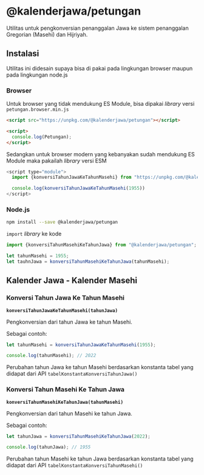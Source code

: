 # @kalenderjawa/petungan

Utilitas untuk pengkonversian penanggalan Jawa ke sistem penanggalan Gregorian (Masehi) dan Hijriyah.

## Instalasi

Utilitas ini didesain supaya bisa di pakai pada lingkungan browser maupun pada lingkungan node.js

### Browser

Untuk browser yang tidak mendukung ES Module, bisa dipakai _library_ versi `petungan.browser.min.js`

```html
<script src="https://unpkg.com/@kalenderjawa/petungan"></script>

<script>
  console.log(Petungan);
</script>
```

Sedangkan untuk browser modern yang kebanyakan sudah mendukung ES Module maka pakailah _library_ versi ESM

```javascript
<script type="module">
  import {konversiTahunJawaKeTahunMasehi} from "https://unpkg.com/@kalenderjawa/petungan"

  console.log(konversiTahunJawaKeTahunMasehi(1955))
</script>
```

### Node.js

```bash
npm install --save @kalenderjawa/petungan
```

`import` *library* ke kode

```javascript
import {konversiTahunMasehiKeTahunJawa} from "@kalenderjawa/petungan";

let tahunMasehi = 1955;
let tauhnJawa = konversiTahunMasehiKeTahunJawa(tahunMasehi);
```

## Kalender Jawa - Kalender Masehi

### Konversi Tahun Jawa Ke Tahun Masehi

**`konversiTahunJawaKeTahunMasehi(tahunJawa)`**

Pengkonversian dari tahun Jawa ke tahun Masehi.

Sebagai contoh:

```javascript
let tahunMasehi = konversiTahunJawaKeTahunMasehi(1955);

console.log(tahunMasehi); // 2022
```

Perubahan tahun Jawa ke tahun Masehi berdasarkan konstanta tabel yang didapat dari API `tabelKonstantaKonversiTahunJawa()`

### Konversi Tahun Masehi Ke Tahun Jawa

**`konversiTahunMasehiKeTahunJawa(tahunMasehi)`**

Pengkonversian dari tahun Masehi ke tahun Jawa.

Sebagai contoh:

```javascript
let tahunJawa = konversiTahunMasehiKeTahunJawa(2022);

console.log(tahunJawa); // 1955
```

Perubahan tahun Masehi ke tahun Jawa berdasarkan konstanta tabel yang didapat dari API `tabelKonstantaKonversiTahunMasehi()`
